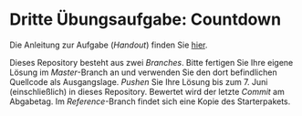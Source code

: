 # Dritte Übungsaufgabe: Countdown

Die Anleitung zur Aufgabe (*Handout*) finden Sie [hier](https://regensburger-forscher.de/mme/Aufgaben/SS20-03-Countdown/). 

Dieses Repository besteht aus zwei *Branches*. Bitte fertigen Sie Ihre eigene Lösung im *Master*-Branch an und verwenden Sie den dort befindlichen Quellcode als Ausgangslage. *Pushen* Sie Ihre Lösung bis zum 7. Juni (einschließlich) in dieses Repository. Bewertet wird der letzte *Commit* am Abgabetag. Im *Reference*-Branch findet sich eine Kopie des Starterpakets.
